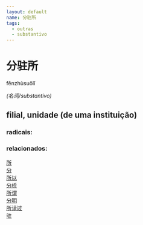 ```yaml
--- 
layout: default
name: 分驻所 
tags: 
  - outras
  - substantivo
--- 
```

# 分驻所 
fēnzhùsuǒlǐ  
 
*(名词/substantivo)*  
## filial, unidade (de uma instituição) 
### radicais: 
### relacionados: 
[所](/zhengshidu/hsk3/所)  
[分](/zhengshidu/hsk1/分)  
[所以](/zhengshidu/hsk2/所以)  
[分析](/zhengshidu/hsk5/分析)  
[所谓](/zhengshidu/hsk7-9/所谓)  
[分明](/zhengshidu/hsk7-9/分明)  
[所读过](/zhengshidu/outras/所读过)  
[驻](/zhengshidu/hsk6/驻)  
